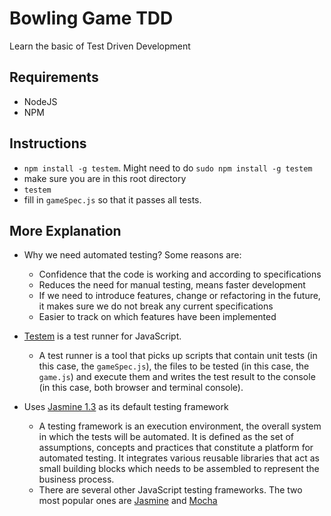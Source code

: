 # Bowling Game TDD
Learn the basic of Test Driven Development

## Requirements
* NodeJS
* NPM

## Instructions
* `npm install -g testem`. Might need to do `sudo npm install -g testem`
* make sure you are in this root directory
* `testem`
* fill in `gameSpec.js` so that it passes all tests.

## More Explanation
* Why we need automated testing? Some reasons are:
  * Confidence that the code is working and according to specifications
  * Reduces the need for manual testing, means faster development
  * If we need to introduce features, change or refactoring in the future, it makes sure we do not break any current specifications
  * Easier to track on which features have been implemented

* [Testem](https://github.com/testem/testem) is a test runner for JavaScript.
  * A test runner is a tool that picks up scripts that contain unit tests (in this case, the `gameSpec.js`), the files to be tested (in this case, the `game.js`) and execute them and writes the test result to the console (in this case, both browser and terminal console).

* Uses [Jasmine 1.3](http://jasmine.github.io/1.3/introduction.html) as its default testing framework
  * A testing framework is an execution environment, the overall system in which the tests will be automated. It is defined as the set of assumptions, concepts and practices that constitute a platform for automated testing.  It integrates various reusable libraries that act as small building blocks which needs to be assembled to represent the business process.
  * There are several other JavaScript testing frameworks. The two most popular ones are [Jasmine](http://jasmine.github.io/) and [Mocha](https://mochajs.org/)

